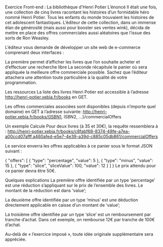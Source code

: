 Exercice Front-end : La bibliothèque d'Henri Potier
L’énoncé
Il était une fois, une collection de cinq livres racontant les histoires d’un formidable héro nommé Henri Potier.
Tous les enfants du monde trouvaient les histoires de cet adolescent fantastiques.
L’éditeur de cette collection, dans un immense élan de générosité (mais aussi pour booster ses ventes wink),
décida de mettre en place des offres commerciales aussi aléatoires que l’issue des sorts de Ron Weasley.

L’éditeur vous demande de développer un site web de e-commerce comprenant deux interfaces :

La première permet d’afficher les livres que l’on souhaite acheter et d’effectuer une recherche libre
La seconde récapitule le panier où sera appliquée la meilleure offre commerciale possible.
Sachez que l’éditeur attachera une attention toute particulière à la qualité de votre programmation.  

Les ressources
La liste des livres Henri Potier est accessible à l’adresse http://henri-potier.xebia.fr/books en GET.

Les offres commerciales associées sont disponibles (depuis n’importe quel domaine) en GET à l’adresse suivante: http://henri-potier.xebia.fr/books/{ISBN1, ISBN2, ...}/commercialOffers  

Un exemple
Calcule
Pour deux livres (à 35 et 30€), la requête ressemblera à : http://henri-potier.xebia.fr/books/c8fabf68-8374-48fe-a7ea-a00ccd07afff,a460afed-e5e7-4e39-a39d-c885c05db861/commercialOffers

Le service enverra les offres applicables à ce panier sous le format JSON suivant :

{
  "offers": [
    { "type": "percentage", "value": 5 },
    { "type": "minus", "value": 15 },
    { "type": "slice", "sliceValue": 100, "value": 12 }
  ]
}
Le prix attendu pour ce panier devra être 50€.

Quelques explications
La première offre identifiée par un type ‘percentage’ est une réduction s’appliquant sur le prix de l’ensemble des livres. Le montant de la réduction est dans ‘value’;

La deuxième offre identifiée par un type ‘minus’ est une déduction directement applicable en caisse d’un montant de ‘value’;

La troisième offre identifiée par un type ‘slice’ est un remboursement par tranche d’achat. Dans cet exemple, on rembourse 12€ par tranche de 100€ d’achat.

Au-delà de « l’exercice imposé », toute idée originale supplémentaire sera appréciée.
